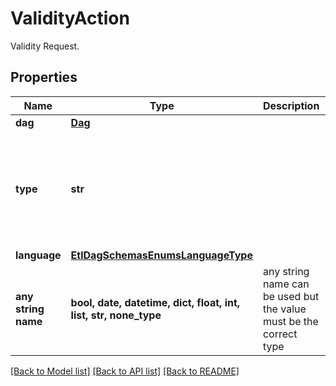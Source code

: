 # ValidityAction

Validity Request.

## Properties
Name | Type | Description | Notes
------------ | ------------- | ------------- | -------------
**dag** | [**Dag**](Dag.md) |  | 
**type** | **str** |  | [optional]  if omitted the server will use the default value of "verify"
**language** | [**EtlDagSchemasEnumsLanguageType**](EtlDagSchemasEnumsLanguageType.md) |  | [optional] 
**any string name** | **bool, date, datetime, dict, float, int, list, str, none_type** | any string name can be used but the value must be the correct type | [optional]

[[Back to Model list]](../README.md#documentation-for-models) [[Back to API list]](../README.md#documentation-for-api-endpoints) [[Back to README]](../README.md)



